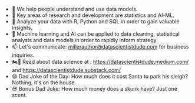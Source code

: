- 👋 We help people understand and use data models.
- 👀 Key areas of research and development are statistics and AI-ML.  
- 🌱 Analyze your data with R, Python and SQL in order to gain valuable insights.
- 💞️ Machine learning and AI can be applied to data cleaning, statistical analysis and data models in order to rapidly inform strategy.
- 📫 Let's communicate: millerauthor@datascientistdude.com for business inquiries.
- 🏍️💨 Read about data science at : https://datascientistdude.medium.com/ and https://datascientistdude.substack.com/
- 😄 Dad Joke of the Day: How much does it cost Santa to park his sleigh? Nothing, it's on the house. 
- 😎 Bonus Dad Joke: How much money does a skunk have? Just one scent.
<!---
DSD-resilience/DSD-resilience is a ✨ special ✨ repository because its `README.md` (this file) appears on your GitHub profile.
You can click the Preview link to take a look at your changes.
--->
